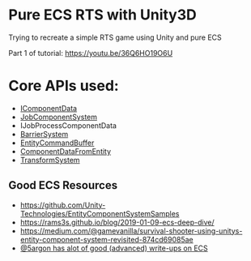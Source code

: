 # Pure ECS RTS with Unity3D
Trying to recreate a simple RTS game using Unity and pure ECS

Part 1 of tutorial: https://youtu.be/36Q6HO19O6U

# Core APIs used:
- [IComponentData](https://github.com/Unity-Technologies/EntityComponentSystemSamples/blob/master/Documentation/reference/component_data.md)
- [JobComponentSystem](https://github.com/Unity-Technologies/EntityComponentSystemSamples/blob/master/Documentation/reference/job_component_system.md)
- IJobProcessComponentData<T>
- [BarrierSystem](https://github.com/Unity-Technologies/EntityComponentSystemSamples/blob/master/Documentation/reference/entity_command_buffer.md#barrier)
- [EntityCommandBuffer](https://github.com/Unity-Technologies/EntityComponentSystemSamples/blob/master/Documentation/reference/entity_command_buffer.md)
- [ComponentDataFromEntity](https://github.com/Unity-Technologies/EntityComponentSystemSamples/blob/master/Documentation/reference/component_data_from_entity.md)
- [TransformSystem](https://github.com/Unity-Technologies/EntityComponentSystemSamples/blob/master/Documentation%7E/transform_system.md)


## Good ECS Resources
- https://github.com/Unity-Technologies/EntityComponentSystemSamples
- https://rams3s.github.io/blog/2019-01-09-ecs-deep-dive/
- https://medium.com/@gamevanilla/survival-shooter-using-unitys-entity-component-system-revisited-874cd69085ae
- [@5argon has alot of good (advanced) write-ups on ECS](https://gametorrahod.com/@5argon)
